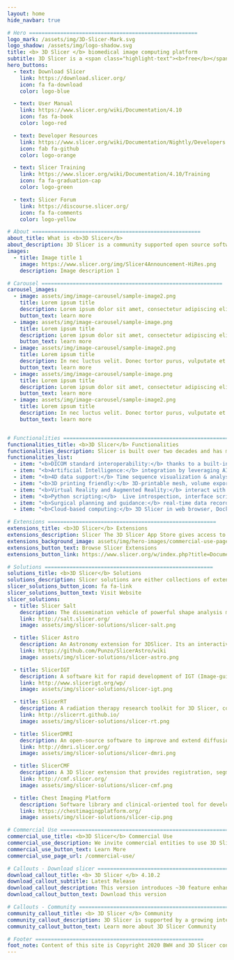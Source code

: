 ```yaml
---
layout: home
hide_navbar: true

# Hero ======================================================
logo_mark: /assets/img/3D-Slicer-Mark.svg
logo_shadow: /assets/img/logo-shadow.svg
title: <b> 3D Slicer </b> biomedical image computing platform
subtitle: 3D Slicer is a <span class="highlight-text"><b>free</b></span>, <span class="highlight-text"><b>open source</b></span> and <span class="highlight-text"><b>multi-platform</b></span> software package.
hero_buttons:
  - text: Download Slicer
    link: https://download.slicer.org/
    icon: fa fa-download
    color: logo-blue

  - text: User Manual
    link: https://www.slicer.org/wiki/Documentation/4.10
    icon: fas fa-book
    color: logo-red

  - text: Developer Resources
    link: https://www.slicer.org/wiki/Documentation/Nightly/Developers
    icon: fab fa-github
    color: logo-orange

  - text: Slicer Training
    link: https://www.slicer.org/wiki/Documentation/4.10/Training
    icon: fa fa-graduation-cap
    color: logo-green

  - text: Slicer Forum
    link: https://discourse.slicer.org/
    icon: fa fa-comments
    color: logo-yellow

# About ======================================================
about_title: What is <b>3D Slicer</b>
about_description: 3D Slicer is a community supported open source software platform for medical image informatics, image processing, and three-dimensional visualization.<br> Built over two decades through support from the National Institutes of Health and a worldwide developer community. Slicer brings free, powerful cross-platform processing tools to physicians, researchers, and the general public.
images:
  - title: Image title 1
    image: https://www.slicer.org/img/Slicer4Announcement-HiRes.png
    description: Image description 1

# Carousel ==========================================================
carousel_images:
  - image: assets/img/image-carousel/sample-image2.png
    title: Lorem ipsum title
    description: Lorem ipsum dolor sit amet, consectetur adipiscing elit. Duis mollis libero eu mi tincidunt maximus. Pellentesque ut maximus ipsum. <a href="https://www.slicer.org/wiki/Documentation/4.10/Announcements"> learn more > </a>
    button_text: learn more
  - image: assets/img/image-carousel/sample-image.png
    title: Lorem ipsum title
    description: Lorem ipsum dolor sit amet, consectetur adipiscing elit. Duis mollis libero eu mi tincidunt maximus.Lorem ipsum dolor sit amet, consectetur adipiscing elit.<a href="https://www.slicer.org/wiki/Documentation/4.10/Announcements"> learn more > </a>
    button_text: learn more
  - image: assets/img/image-carousel/sample-image2.png
    title: Lorem ipsum title
    description: In nec luctus velit. Donec tortor purus, vulputate et fringilla ac, tempus eget purus. In semper fermentum nisl ac accumsan.<a href="https://www.slicer.org/wiki/Documentation/4.10/Announcements"> learn more > </a>
    button_text: learn more
  - image: assets/img/image-carousel/sample-image.png
    title: Lorem ipsum title
    description: Lorem ipsum dolor sit amet, consectetur adipiscing elit. Duis mollis libero eu mi tincidunt maximus. Pellentesque ut maximus ipsum. <a href="https://www.slicer.org/wiki/Documentation/4.10/Announcements"> learn more > </a>
    button_text: learn more
  - image: assets/img/image-carousel/sample-image2.png
    title: Lorem ipsum title
    description: In nec luctus velit. Donec tortor purus, vulputate et fringilla ac, tempus eget purus. In semper fermentum nisl ac accumsan.<a href="https://www.slicer.org/wiki/Documentation/4.10/Announcements"> learn more > </a>
    button_text: learn more


# Functionalities ======================================================
functionalities_title: <b>3D Slicer</b> Functionalities
functionalities_description: Slicer is built over two decades and has many including its numerous modules, extensions, datasets, pull requests, patches, issues reports, suggestions—is made possible by users, developers, contributors and commercial partners around the world.
functionalities_list:
  - item: "<b>DICOM standard interoperability:</b> thanks to a built-in DICOM browser allowing local import and indexing. Streamlined segmentation: capabilities for 2D/3D/4D image supporting hundreds of segments per image"
  - item: "<b>Artificial Intelligence:</b> integration by leveraging AI-based automatic segmentation, tools for ground truth training data generation DeepInfer extension for Deep Learning, Tensorflow compatibility and Nvidia Clara automatic segmentation"
  - item: "<b>4D data support:</b> Time sequence visualization & analysis"
  - item: "<b>3D printing friendly:</b> 3D-printable mesh, volume export"
  - item: "<b>Virtual Reality and Augmented Reality:</b> interact with scene in HTC, Oculus, WindowsMR systems; export data to HoloLens"
  - item: "<b>Python scripting:</b>  Live introspection, interface scripting, all Python 3 packages can be used within Slicer"
  - item: "<b>Surgical planning and guidance:</b> real-time data recording, analysis and replay from surgical navigation systems, ultrasound scanners cameras and trackers, OpenIGTLink connection with trackers, scanners"
  - item: "<b>Cloud-based computing:</b> 3D Slicer in web browser, Docker container, or as Jupyter notebook kernel"

# Extensions ======================================================
extensions_title: <b>3D Slicer</b> Extensions
extensions_description: Slicer The 3D Slicer App Store gives access to over 100 Slicer extensions that can be installed and used with the Slicer.
extensions_background_image: assets/img/hero-images/commercial-use-page-hero.png
extensions_button_text: Browse Slicer Extensions
extensions_button_link: https://www.slicer.org/w/index.php?title=Documentation/Nightly/Extensions

# Solutions ======================================================
solutions_title: <b>3D Slicer</b> Solutions
solutions_description: Slicer solutions are either collections of extensions or special distributions of Slicer that provide customized package and complete processing pipeline from beginning to end, addressing specific research problems.
slicer_solutions_button_icon: fa fa-link
slicer_solutions_button_text: Visit Website
slicer_solutions:
  - title: Slicer Salt
    description: The dissemination vehicle of powerful shape analysis methodology based on 3D Slicer.
    link: http://salt.slicer.org/
    image: assets/img/slicer-solutions/slicer-salt.png

  - title: Slicer Astro
    description: An Astronomy extension for 3DSlicer. Its an interactive 3D visual analytics tool for HI (neutral Hydrogen) data.
    link: https://github.com/Punzo/SlicerAstro/wiki
    image: assets/img/slicer-solutions/slicer-astro.png

  - title: SlicerIGT
    description: A software kit for rapid development of IGT (Image-guided therapy) applications.
    link: http://www.slicerigt.org/wp/
    image: assets/img/slicer-solutions/slicer-igt.png

  - title: SlicerRT
    description: A radiation therapy research toolkit for 3D Slicer, containing RT features for import/export, analysis & visualization.
    link: http://slicerrt.github.io/
    image: assets/img/slicer-solutions/slicer-rt.png

  - title: SlicerDMRI
    description: An open-source software to improve and extend diffusion magnetic resonance imaging software in 3D Slicer.
    link: http://dmri.slicer.org/
    image: assets/img/slicer-solutions/slicer-dmri.png

  - title: SlicerCMF
    description: A 3D Slicer extension that provides registration, segmentation and quantification modules for dental images analysis.
    link: http://cmf.slicer.org/
    image: assets/img/slicer-solutions/slicer-cmf.png

  - title: Chest Imaging Platform
    description: Software library and clinical-oriented tool for development and translation of known and novel quantitative phenotypes in lung diseases.
    link: https://chestimagingplatform.org/
    image: assets/img/slicer-solutions/slicer-cip.png

# Commercial Use ======================================================
commercial_use_title: <b>3D Slicer</b> Commercial Use
commercial_use_description: We invite commercial entities to use 3D Slicer. 3D Slicer is a Free Open Source Software distributed under a BSD style license.<br> The license does not impose restrictions on the use of the software. For details, please see the <a href="https://www.slicer.org/wiki/License">3D Slicer Software License Agreement</a>.<br> Learn more about our commercial partners and slicer based products and product prototypes.
commercial_use_button_text: Learn More
commercial_use_page_url: /commercial-use/

# Callouts - Download slicer ======================================================
download_callout_title: <b> 3D Slicer </b> 4.10.2
download_callout_subtitle: Latest Release
download_callout_description: This version introduces ~30 feature enhancements and bug fixes for better performance and stability. <br> <br> Read the <a href="https://www.slicer.org/wiki/Documentation/4.10/Announcements">Announcements</a>  for more details.
download_callout_button_text: Download this version

# Callouts - Community ======================================================
community_callout_title: <b> 3D Slicer </b> Community
community_callout_description: 3D Slicer is supported by a growing international user and developer community. <br> To acknowledge 3D Slicer as a platform, please see the <a href="https://www.slicer.org/wiki/CitingSlicer">Citing Slicer</a>.
community_callout_button_text: Learn more about 3D Slicer Community

# Footer ======================================================
foot_note: Content of this site is Copyright 2020 BWH and 3D Slicer contributors, unless otherwise noted. <br> Contact <a href="mailto:webmaster@bwh.harvard.edu">webmaster@bwh.harvard.edu</a> for questions about the use of this site's content.
---
```

